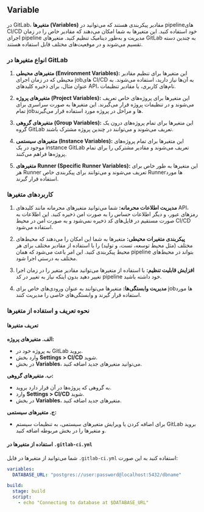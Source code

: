 ## Variable

در GitLab، **متغیرها (Variables)** مقادیر پیکربندی هستند که می‌توانید در pipelineهای CI/CD خود استفاده کنید. این متغیرها به شما امکان می‌دهند که مقادیر خاص را در زمان اجرای pipeline مدیریت و به‌طور دینامیک تنظیم کنید. متغیرهای GitLab به چندین دسته تقسیم می‌شوند و در موقعیت‌های مختلف قابل استفاده هستند.

### انواع متغیرها در GitLab

1. **متغیرهای محیطی (Environment Variables):**
   این متغیرها برای تنظیم مقادیر محیطی که در زمان اجرای jobهای CI/CD به آن‌ها نیاز دارید، استفاده می‌شوند. به عنوان مثال، برای ذخیره کلیدهای API، نام‌های کاربری، یا مقادیر تنظیمات.

2. **متغیرهای پروژه (Project Variables):**
   این متغیرها برای پروژه‌های خاص تعریف می‌شوند و در تنظیمات پروژه قرار می‌گیرند. این متغیرها به صورت سراسری برای تمام jobها و مراحل در پروژه مورد استفاده قرار می‌گیرند.

3. **متغیرهای گروهی (Group Variables):**
   این متغیرها برای تمام پروژه‌های درون یک گروه GitLab تعریف می‌شوند و می‌توانند در چندین پروژه مشترک باشند.

4. **متغیرهای سیستمی (Instance Variables):**
   این متغیرها برای تمام پروژه‌های موجود در یک instance GitLab تعریف می‌شوند و مقادیر مشترکی را برای تمام پروژه‌ها فراهم می‌کنند.

5. **متغیرهای Runner (Specific Runner Variables):**
   این متغیرها به طور خاص برای هر Runner تعریف می‌شوند و می‌توانند برای پیکربندی خاص Runnerها مورد استفاده قرار گیرند.

### کاربردهای متغیرها

1. **مدیریت اطلاعات محرمانه:**
   شما می‌توانید متغیرهای محرمانه مانند کلیدهای API، رمزهای عبور، و دیگر اطلاعات حساس را به صورت امن ذخیره کنید. این اطلاعات به صورت مستقیم در فایل‌های کد ذخیره نمی‌شود و به صورت امن در محیط CI/CD استفاده می‌شود.

2. **پیکربندی متغیرات محیطی:**
   متغیرها به شما این امکان را می‌دهند که محیط‌های مختلف (مثل محیط توسعه، تست، و تولید) را با استفاده از مقادیر مختلف برای هر محیط پیکربندی کنید. این امر باعث می‌شود که همان pipeline بتواند در محیط‌های مختلف به درستی اجرا شود.

3. **افزایش قابلیت تنظیم:**
   با استفاده از متغیرها می‌توانید مقادیر متغیر را در زمان اجرا تغییر دهید بدون اینکه نیاز به تغییر در کد pipeline خود داشته باشید.

4. **مدیریت وابستگی‌ها:**
   متغیرها می‌توانند به عنوان ورودی‌های خاص برای jobها مورد استفاده قرار گیرند و وابستگی‌های خاصی را مدیریت کنند.

### نحوه تعریف و استفاده از متغیرها

#### تعریف متغیرها

**الف. متغیرهای پروژه:**
   - به پروژه خود در GitLab بروید.
   - وارد بخش **Settings > CI/CD** شوید.
   - در بخش **Variables**، می‌توانید متغیرهای جدید اضافه کنید.

**ب. متغیرهای گروهی:**
   - به گروهی که پروژه‌ها در آن قرار دارد بروید.
   - وارد **Settings > CI/CD** شوید.
   - در بخش **Variables**، متغیرهای جدید اضافه کنید.

**ج. متغیرهای سیستمی:**
   - برای اضافه کردن یا ویرایش متغیرهای سیستمی، به تنظیمات سیستم GitLab بروید و متغیرها را در بخش مربوطه اضافه کنید.

#### استفاده از متغیرها در `.gitlab-ci.yml`

شما می‌توانید از متغیرها در فایل `.gitlab-ci.yml` استفاده کنید به این صورت:

```yaml
variables:
  DATABASE_URL: "postgres://user:password@localhost:5432/dbname"

build:
  stage: build
  script:
    - echo "Connecting to database at $DATABASE_URL"
```
